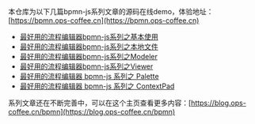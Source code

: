 本仓库为以下几篇bpmn-js系列文章的源码在线demo，体验地址：[https://bpmn.ops-coffee.cn](https://bpmn.ops-coffee.cn)

- [最好用的流程编辑器bpmn-js系列之基本使用](https://blog.ops-coffee.cn/s/nIqZtauj16pbq3i05LSUCA)
- [最好用的流程编辑器bpmn-js系列之本地文件](https://blog.ops-coffee.cn/s/tI19HV9ktSoRHM4PYLA2hg)
- [最好用的流程编辑器bpmn-js系列之Modeler](https://blog.ops-coffee.cn/s/ZYFo4hqxPKlu6QTb-vg4ig)
- [最好用的流程编辑器bpmn-js系列之Viewer](https://blog.ops-coffee.cn/s/BTa7iJs_vs-9cHb7Jp7woA)
- [最好用的流程编辑器 bpmn-js 系列之 Palette](https://blog.ops-coffee.cn/s/oa8NZUnjjg-B2g-4gRSJZQ)
- [最好用的流程编辑器 bpmn-js 系列之 ContextPad](https://blog.ops-coffee.cn/s/U3ROqNtzx6MZvhnu2Iqw2A)

系列文章还在不断完善中，可以在这个主页查看更多内容：[https://blog.ops-coffee.cn/bpmn](https://blog.ops-coffee.cn/bpmn)
